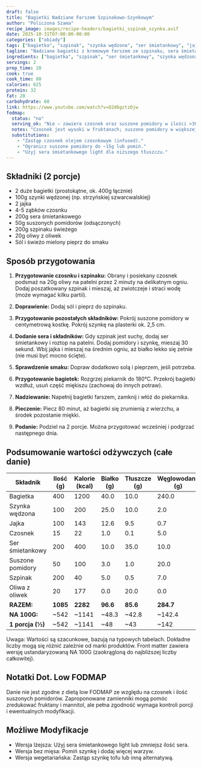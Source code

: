 ```yaml
---
draft: false
title: "Bagietki Nadziane Farszem Szpinakowo-Szynkowym"
author: "Policzona Szama"
recipe_image: images/recipe-headers/bagietki_szpinak_szynka.avif
date: 2025-10-31T07:00:00-00:00
categories: ["obiady"]
tags: ["bagietka", "szpinak", "szynka wędzona", "ser śmietankowy", "jajko", "suszone pomidory"]
tagline: "Nadziane bagietki z kremowym farszem ze szpinaku, sera śmietankowego, szynki i jajka."
ingredients: ["bagietka", "szpinak", "ser śmietankowy", "szynka wędzona", "jajko", "suszone pomidory", "oliwa z oliwek"]
servings: 2
prep_time: 20
cook: true
cook_time: 80
calories: 625
protein: 32
fat: 28
carbohydrate: 60
link: https://www.youtube.com/watch?v=O2d6gztzOjw
fodmap:
  status: "no"
  serving_ok: "Nie – zawiera czosnek oraz suszone pomidory w ilości >30g."
  notes: "Czosnek jest wysoki w fruktanach; suszone pomidory w większej ilości zwiększają FODMAP. Danie nie kwalifikuje się jako low FODMAP w standardowej porcji."
  substitutions:
    - "Zastąp czosnek olejem czosnkowym (infused)."
    - "Ogranicz suszone pomidory do ~15g lub pomiń."
    - "Użyj sera śmietankowego light dla niższego tłuszczu."
---
```


## Składniki (2 porcje)

- 2 duże bagietki (prostokątne, ok. 400g łącznie)
- 100g szynki wędzonej (np. strzyńskiej szwarcwalskiej)
- 2 jajka
- 4-5 ząbków czosnku
- 200g sera śmietankowego
- 50g suszonych pomidorów (odsączonych)
- 200g szpinaku świeżego
- 20g oliwy z oliwek
- Sól i świeżo mielony pieprz do smaku

## Sposób przygotowania

1. **Przygotowanie czosnku i szpinaku:** Obrany i posiekany czosnek podsmaż na 20g oliwy na patelni przez 2 minuty na delikatnym ogniu. Dodaj poszatkowany szpinak i mieszaj, aż zwiotczeje i straci wodę (może wymagać kilku partii).

2. **Doprawienie:** Dodaj sól i pieprz do szpinaku.

3. **Przygotowanie pozostałych składników:** Pokrój suszone pomidory w centymetrową kostkę. Pokrój szynkę na plasterki ok. 2,5 cm.

4. **Dodanie sera i składników:** Gdy szpinak jest suchy, dodaj ser śmietankowy i roztop na patelni. Dodaj pomidory i szynkę, mieszaj 30 sekund. Wbij jajka i mieszaj na średnim ogniu, aż białko lekko się zetnie (nie musi być mocno ścięte).

5. **Sprawdzenie smaku:** Dopraw dodatkowo solą i pieprzem, jeśli potrzeba.

6. **Przygotowanie bagietek:** Rozgrzej piekarnik do 180°C. Przekrój bagietki wzdłuż, usuń część miękiszu (zachowaj do innych potraw).

7. **Nadziewanie:** Napełnij bagietki farszem, zamknij i włóż do piekarnika.

8. **Pieczenie:** Piecz 80 minut, aż bagietki się zrumienią z wierzchu, a środek pozostanie miękki.

9. **Podanie:** Podziel na 2 porcje. Można przygotować wcześniej i podgrzać następnego dnia.

## Podsumowanie wartości odżywczych (całe danie)

| Składnik              | Ilość (g) | Kalorie (kcal) | Białko (g) | Tłuszcze (g) | Węglowodany (g) |
|-----------------------|-----------|----------------|------------|--------------|-----------------|
| Bagietka              | 400       | 1200           | 40.0       | 10.0         | 240.0           |
| Szynka wędzona        | 100       | 200            | 25.0       | 10.0         | 2.0             |
| Jajka                 | 100       | 143            | 12.6       | 9.5          | 0.7             |
| Czosnek               | 15        | 22             | 1.0        | 0.1          | 5.0             |
| Ser śmietankowy       | 200       | 400            | 10.0       | 35.0         | 10.0            |
| Suszone pomidory      | 50        | 100            | 3.0        | 1.0          | 20.0            |
| Szpinak               | 200       | 40             | 5.0        | 0.5          | 7.0             |
| Oliwa z oliwek        | 20        | 177            | 0.0        | 20.0         | 0.0             |
| **RAZEM:**            | **1085**  | **2282**       | **96.6**   | **85.6**     | **284.7**       |
| **NA 100G:**          | ~542      | ~1141          | ~48.3      | ~42.8        | ~142.4          |
| **1 porcja (½)**      | ~542      | ~1141          | ~48        | ~43          | ~142            |

Uwaga: Wartości są szacunkowe, bazują na typowych tabelach. Dokładne liczby mogą się różnić zależnie od marki produktów. Front matter zawiera wersję ustandaryzowaną NA 100G (zaokrągloną do najbliższej liczby całkowitej).

## Notatki Dot. Low FODMAP

Danie nie jest zgodne z dietą low FODMAP ze względu na czosnek i ilość suszonych pomidorów. Zaproponowane zamienniki mogą pomóc zredukować fruktany i mannitol, ale pełna zgodność wymaga kontroli porcji i ewentualnych modyfikacji.

## Możliwe Modyfikacje

- Wersja lżejsza: Użyj sera śmietankowego light lub zmniejsz ilość sera.
- Wersja bez mięsa: Pomiń szynkę i dodaj więcej warzyw.
- Wersja wegetariańska: Zastąp szynkę tofu lub inną alternatywą.